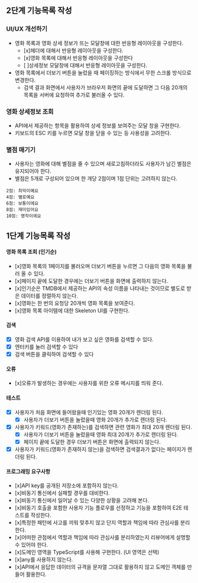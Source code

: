 ## 2단계 기능목록 작성


### UI/UX 개선하기
- 영화 목록과 영화 상세 정보가 뜨는 모달창에 대한 반응형 레이아웃을 구성한다.
  - [x]헤더에 대해서 반응형 레이아웃을 구성한다.
  - [x]영화 목록에 대해서 반응형 레이아웃을 구성한다
  - [ ]상세정보 모달창에 대해서 반응형 레이아웃을 구성한다.
- 영화 목록에서 더보기 버튼을 눌렀을 때 페이징하는 방식에서 무한 스크롤 방식으로 변경한다.
  - 검색 결과 화면에서 사용자가 브라우저 화면의 끝에 도달하면 그 다음 20개의 목록을 서버에 요청하여 추가로 불러올 수 있다.


### 영화 상세정보 조회
- API에서 제공하는 항목을 활용하여 상세 정보를 보여주는 모달 창을 구현한다.
- 키보드의 ESC 키를 누르면 모달 창을 닫을 수 있는 등 사용성을 고려한다.

### 별점 매기기
- 사용자는 영화에 대해 별점을 줄 수 있으며 새로고침하더라도 사용자가 남긴 별점은 유지되어야 한다.
- 별점은 5개로 구성되어 있으며 한 개당 2점이며 1점 단위는 고려하지 않는다.
```
2점: 최악이예요
4점: 별로예요
6점: 보통이에요
8점: 재미있어요
10점: 명작이에요

```



## 1단계 기능목록 작성

#### 영화 목록 조회 (인기순)

- [x]영화 목록의 1페이지를 불러오며 더보기 버튼을 누르면 그 다음의 영화 목록을 불러 올 수 있다.
- [x]페이지 끝에 도달한 경우에는 더보기 버튼을 화면에 출력하지 않는다.
- [x]인기순은 TMDB에서 제공하는 API의 속성 이름을 나타내는 것이므로 별도로 받은 데이터를 정렬하지 않는다.
- [x]영화는 한 번의 요청당 20개씩 영화 목록을 보여준다.
- [x]영화 목록 아이템에 대한 Skeleton UI를 구현한다.

#### 검색

- [x] 영화 검색 API를 이용하여 내가 보고 싶은 영화를 검색할 수 있다.
- [x] 엔터키를 눌러 검색할 수 있다
- [x] 검색 버튼을 클릭하여 검색할 수 있다

#### 오류

- [x]오류가 발생하는 경우에는 사용자를 위한 오류 메시지를 띄워 준다.

#### 테스트

- [x] 사용자가 처음 화면에 들어왔을때 인기있는 영화 20개가 렌더링 된다.
  - [x] 사용자가 더보기 버튼을 눌렀을때 영화 20개가 추가로 렌더링 된다.
- [x] 사용자가 키워드(영화가 존재하는)를 검색하면 관련 영화가 최대 20개 렌더링 된다.
  - [x] 사용자가 더보기 버튼을 눌렀을때 영화 최대 20개가 추가로 렌더링 돤다.
  - [x] 페이지 끝에 도달한 경우 더보기 버튼은 화면에 출력되지 않는다.
- [x] 사용자가 키워드(영화가 존재하지 않는)을 검색하면 검색결과가 없다는 페이지가 렌더링 된다.

#### 프로그래밍 요구사항

- [x]API key를 공개된 저장소에 포함하지 않는다.
- [x]비동기 통신에서 실패할 경우를 대비한다.
- [x]비동기 통신에서 일어날 수 있는 다양한 상황을 고려해 본다.
- [x]비동기 호출을 포함한 사용자 기능 플로우를 선정하고 기능을 포함하여 E2E 테스트를 작성한다.
- [x]특정한 패턴에 사고를 끼워 맞추지 않고 단지 역할과 책임에 따라 관심사를 분리한다.
- [x]어떠한 관점에서 역할과 책임에 따라 관심사를 분리하였는지 리뷰어에게 설명할 수 있어야 한다.
- [x]도메인 영역을 TypeScript를 사용해 구현한다. (UI 영역은 선택)
- [x]any를 사용하지 않는다.
- [x]API에서 응답한 데이터의 규격을 문자열 그대로 활용하지 않고 도메인 객체를 만들어 활용한다.

